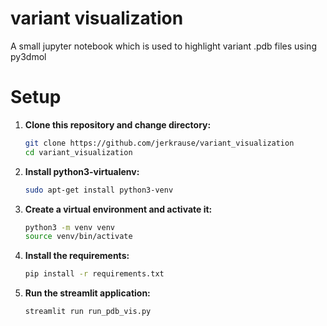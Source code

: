 # variant visualization
A small jupyter notebook which is used to highlight variant .pdb files using py3dmol

# Setup
1. **Clone this repository and change directory:**
   ```sh
   git clone https://github.com/jerkrause/variant_visualization
   cd variant_visualization
   ```

2. **Install python3-virtualenv:**
   ```sh
   sudo apt-get install python3-venv
   ```

3. **Create a virtual environment and activate it:**
   ```sh
   python3 -m venv venv
   source venv/bin/activate
   ```

4. **Install the requirements:**
   ```sh
   pip install -r requirements.txt
   ```

5. **Run the streamlit application:**
   ```sh
   streamlit run run_pdb_vis.py
   ```